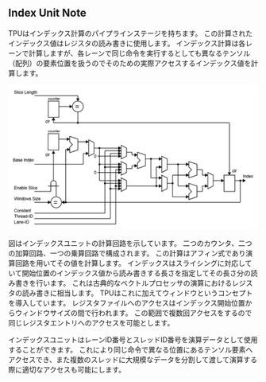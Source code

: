 ## Index Unit Note

TPUはインデックス計算のパイプラインステージを持ちます。
この計算されたインデックス値はレジスタの読み書きに使用します。
インデックス計算は各レーンで計算しますが、各レーンで同じ命令を実行するとしても異なるテンソル（配列）の要素位置を扱うのでそのための実際アクセスするインデックス値を計算します。


<div align="center">
  <img src="./TPU_IndexUnit.png"
       alt="HTML image alt text"
       title="インデックスユニットデータパス構成図"
       width="550px"
  />
</div>



図はインデックスユニットの計算回路を示しています。
二つのカウンタ、二つの加算回路、一つの乗算回路で構成されます。
この計算はアフィン式であり演算回路を用いてその値を計算します。
インデックスはスライシングに対応していて開始位置のインデックス値から読み書きする長さを指定してその長さ分の読み書きを行います。
これは古典的なベクトルプロセッサの演算におけるレジスタの読み書きに相当します。
TPUはこれに加えてウィンドウというコンセプトを導入しています。
レジスタファイルへのアクセスはインデックス開始位置からウィンドウサイズの間で行われます。
この範囲で複数回アクセスをするので同じレジスタエントリへのアクセスを可能とします。

インデックスユニットはレーンID番号とスレッドID番号を演算データとして使用することができます。
これにより同じ命令で異なる位置にあるテンソル要素へアクセスでき、また複数のスレッドに大規模なデータを分割して渡して演算する際に適切なアクセスも可能にします。